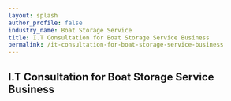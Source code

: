 ```yaml
---
layout: splash 
author_profile: false 
industry_name: Boat Storage Service
title: I.T Consultation for Boat Storage Service Business
permalink: /it-consultation-for-boat-storage-service-business
---
```


## I.T Consultation for Boat Storage Service Business